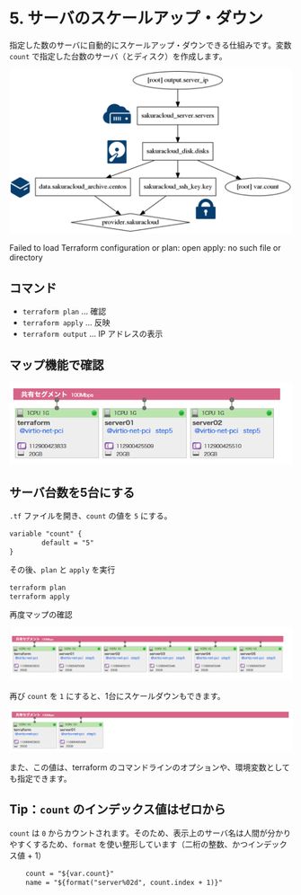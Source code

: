 # 5. サーバのスケールアップ・ダウン

指定した数のサーバに自動的にスケールアップ・ダウンできる仕組みです。変数 `count` で指定した台数のサーバ（とディスク）を作成します。

![step5](../static/images/graph-step5.png)

Failed to load Terraform configuration or plan: open apply: no such file or directory

## コマンド

* `terraform plan` … 確認
* `terraform apply` … 反映
* `terraform output` … IP アドレスの表示

## マップ機能で確認

![step5](../static/images/map-step5.png)

## サーバ台数を5台にする

`.tf` ファイルを開き、`count` の値を `5` にする。
```
variable "count" {
        default = "5"
}
```
その後、`plan` と `apply` を実行
```
terraform plan
terraform apply
```

再度マップの確認

![step5](../static/images/map-step5b.png)

再び `count` を `1` にすると、1台にスケールダウンもできます。

![step5](../static/images/map-step5c.png)

また、この値は、terraform のコマンドラインのオプションや、環境変数としても指定できます。


## Tip：`count` のインデックス値はゼロから

`count` は `0` からカウントされます。そのため、表示上のサーバ名は人間が分かりやすくするため、`format` を使い整形しています（二桁の整数、かつインデックス値 + 1）

```
    count = "${var.count}"
    name = "${format("server%02d", count.index + 1)}"
````



